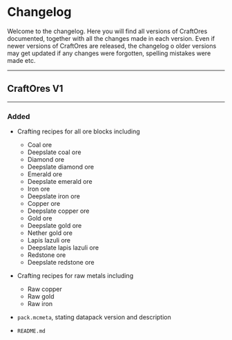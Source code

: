 # Changelog
Welcome to the changelog. Here you will find all versions of CraftOres documented, together with all the changes made in each version. Even if newer versions of CraftOres are released, the changelog o older versions may get updated if any changes were forgotten, spelling mistakes were made etc.

---
## CraftOres V1
---
### Added
- Crafting recipes for all ore blocks including
    - Coal ore
    - Deepslate coal ore
    - Diamond ore
    - Deepslate diamond ore
    - Emerald ore
    - Deepslate emerald ore
    - Iron ore
    - Deepslate iron ore
    - Copper ore
    - Deepslate copper ore
    - Gold ore
    - Deepslate gold ore
    - Nether gold ore
    - Lapis lazuli ore
    - Deepslate lapis lazuli ore
    - Redstone ore
    - Deepslate redstone ore
- Crafting recipes for raw metals including
    - Raw copper
    - Raw gold
    - Raw iron

- `pack.mcmeta`, stating datapack version and description
- `README.md`